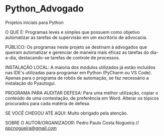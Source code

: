 # Python_Advogado
Projetos iniciais para Python

O QUE É: 
Programas leves e simples que possuem como objetivo automatizar as tarefas de supervisão em um escritório de advocacia.

PÚBLICO: 
Os programas neste projeto se destinam à advogados que queiram automatizar e gerenciar de maneira mais eficaz as tarefas do dia-a-dia, destacando-se tarefas de controle de processos.

INSTALAÇÃO LOCAL: 
A maioria dos módulos utilizados já estão incluídos nas IDE's utilizadas para programar em Python (PyCharm ou VS Code). Apenas para o programa de robôs de automação, se faz necessário a instalação do Pyautogui.

PROGRAMA PARA AUDITAR DEFESA: 
Para uma melhor utilização, copiar o conteúdo de uma contestação, de preferência em Word. 
Alterar os tópicos procurados para cada matéria de defesa.

SE VOCÊ CHEGOU ATÉ AQUI: 
Muito obrigado pela atenção. 

SOBRE O AUTOR/ORGANIZADOR: 
Pedro Paulo Costa Nogueira // ppcnogueira@gmail.com
